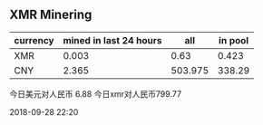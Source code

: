 ## XMR Minering

|currency|mined in last 24 hours|all|in pool|
|---|---|---|---|
|XMR|0.003|0.63|0.423|
|CNY|2.365|503.975|338.29|

今日美元对人民币 6.88	今日xmr对人民币799.77


2018-09-28 22:20